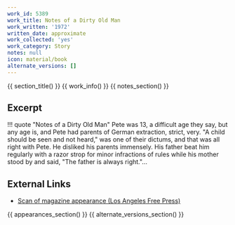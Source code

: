 ```yaml
---
work_id: 5389
work_title: Notes of a Dirty Old Man
work_written: '1972'
written_date: approximate
work_collected: 'yes'
work_category: Story
notes: null
icon: material/book
alternate_versions: []
---
```


{{ section_title() }}
{{ work_info() }}
{{ notes_section() }}
## Excerpt
!!! quote "Notes of a Dirty Old Man"
    Pete was 13, a difficult age they say, but any age is, and Pete had parents of German extraction, strict, very. "A child should be seen and not heard," was one of their dictums, and that was all right with Pete. He disliked his parents immensely. His father beat him regularly with a razor strop for minor infractions of rules while his mother stood by and said, "The father is always right."...

## External Links
- [Scan of magazine appearance (Los Angeles Free Press)](https://www.jstor.org/action/doBasicSearch?Query=pt%3A%28%22Los+Angeles+Free+Press%22%29)

{{ appearances_section() }}
{{ alternate_versions_section() }}